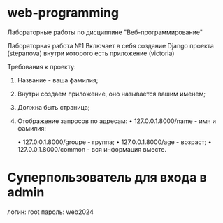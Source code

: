 # web-programming
Лабораторные работы по дисциплине "Веб-программирование"

Лабораторная работа №1 
Включает в себя создание Django проекта (stepanova) внутри которого есть приложение (victoria)

Требования к проекту:
1) Название -  ваша фамилия;
2) Внутри создаем приложение, оно называется вашим именем;
3) Должна быть страница;
4) Отображение запросов по адресам:
    • 127.0.0.1.8000/name - имя и фамилия:
   
    • 127.0.0.1.8000/groupe - группа;
    • 127.0.0.1.8000/age - возраст;
    • 127.0.0.1.8000/common - вся информация вместе.

# Cуперпользователь для входа в admin
логин: root
пароль: web2024
